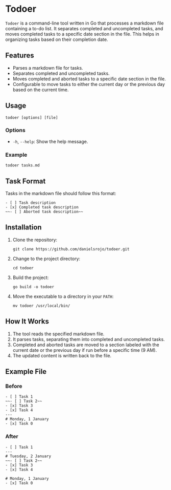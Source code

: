 # Todoer

`Todoer` is a command-line tool written in Go that processes a markdown file containing a to-do list. It separates completed and uncompleted tasks, and moves completed tasks to a specific date section in the file. This helps in organizing tasks based on their completion date.

## Features

- Parses a markdown file for tasks.
- Separates completed and uncompleted tasks.
- Moves completed and aborted tasks to a specific date section in the file.
- Configurable to move tasks to either the current day or the previous day based on the current time.

## Usage

```
todoer [options] [file]
```

### Options

- `-h`, `--help`: Show the help message.

### Example

```
todoer tasks.md
```

## Task Format

Tasks in the markdown file should follow this format:

```
- [ ] Task description
- [x] Completed task description
~~- [ ] Aborted task description~~
```

## Installation

1. Clone the repository:

    ```
    git clone https://github.com/danielsrojo/todoer.git
    ```

2. Change to the project directory:

    ```
    cd todoer
    ```

3. Build the project:

    ```
    go build -o todoer
    ```

4. Move the executable to a directory in your `PATH`:

    ```
    mv todoer /usr/local/bin/
    ```

## How It Works

1. The tool reads the specified markdown file.
2. It parses tasks, separating them into completed and uncompleted tasks.
3. Completed and aborted tasks are moved to a section labeled with the current date or the previous day if run before a specific time (9 AM).
4. The updated content is written back to the file.

## Example File

### Before

```
- [ ] Task 1
~~- [ ] Task 2~~
- [x] Task 3
- [x] Task 4
---
# Monday, 1 January
- [x] Task 0
```

### After

```
- [ ] Task 1
---
# Tuesday, 2 January
~~- [ ] Task 2~~
- [x] Task 3
- [x] Task 4

# Monday, 1 January
- [x] Task 0
```
